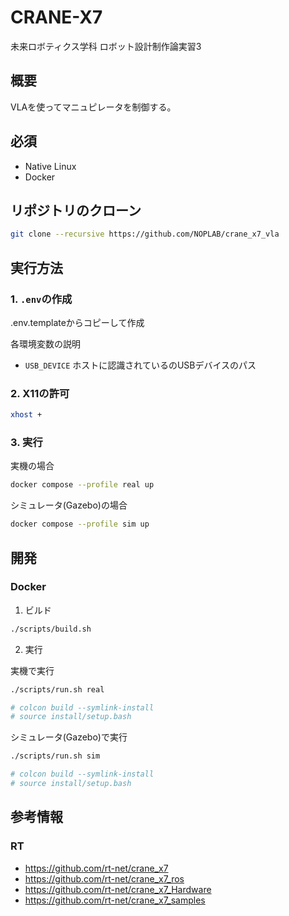 # CRANE-X7

未来ロボティクス学科 ロボット設計制作論実習3

## 概要

VLAを使ってマニュピレータを制御する。

## 必須

- Native Linux
- Docker

## リポジトリのクローン

```bash
git clone --recursive https://github.com/NOPLAB/crane_x7_vla
```

## 実行方法

### 1. `.env`の作成

.env.templateからコピーして作成

各環境変数の説明
- `USB_DEVICE` ホストに認識されているのUSBデバイスのパス

### 2. X11の許可

```bash
xhost +
```

### 3. 実行

実機の場合
```bash
docker compose --profile real up
```

シミュレータ(Gazebo)の場合
```bash
docker compose --profile sim up
```

## 開発

### Docker

1. ビルド

```bash
./scripts/build.sh
```

2. 実行

実機で実行
```bash
./scripts/run.sh real

# colcon build --symlink-install
# source install/setup.bash
```

シミュレータ(Gazebo)で実行
```bash
./scripts/run.sh sim

# colcon build --symlink-install
# source install/setup.bash
```

## 参考情報

### RT

- https://github.com/rt-net/crane_x7
- https://github.com/rt-net/crane_x7_ros
- https://github.com/rt-net/crane_x7_Hardware
- https://github.com/rt-net/crane_x7_samples

